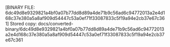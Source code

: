 [BINARY FILE: 6dc49d8e9329821a4bf0a07b77dd8d89a4de71b9c56ad6c94772013a2e4d168c37e380a5a8af909d54447c53a0ef71f33087833c5f19a94e2cb37e67c361]
Stored copy: docs/converted-binary/6dc49d8e9329821a4bf0a07b77dd8d89a4de71b9c56ad6c94772013a2e4d168c37e380a5a8af909d54447c53a0ef71f33087833c5f19a94e2cb37e67c361
